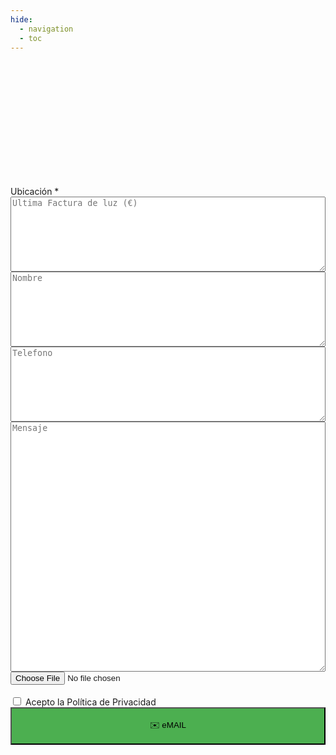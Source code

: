 ```yaml
---
hide:
  - navigation
  - toc
---
```


<link rel="stylesheet" href="https://unpkg.com/leaflet@1.9.4/dist/leaflet.css"
    integrity="sha256-p4NxAoJBhIIN+hmNHrzRCf9tD/miZyoHS5obTRR9BMY=" crossorigin="" />
<script src="https://unpkg.com/leaflet@1.9.4/dist/leaflet.js"
    integrity="sha256-20nQCchB9co0qIjJZRGuk2/Z9VM+kNiyxNV1lvTlZBo=" crossorigin=""></script>




<div id="map" style="width: 100%; height: 200px;"></div>
<label>Ubicación *</label>


<form action="mailto:info@wattbucket.com?subject=QR " method="post"enctype="text/plain">

<input type="hidden" name='Ubicacion_latitud' class="form-control" id="lat" value="40.41630407781033">
    
    
<input type="hidden" name='Ubicacion_longitud' class="form-control" id="lng" value="-3.703777670925774">                    
    
    


 <textarea id="Factura" name="Nombre" style="width: 100%; height: 3vh;" placeholder="Ultima Factura de luz (€)"></textarea>
 <br> 
 <textarea id="Nombre" name="Nombre" style="width: 100%; height: 3vh;" placeholder="Nombre"></textarea>
 <br> 
 <textarea id="Telefono" name="Telefono" style="width: 100%; height: 3vh;" placeholder="Telefono"></textarea>
 <br> 
<textarea id="Mensaje" name="Mensaje" style="width: 100%; height: 10vh;"  placeholder="Mensaje"></textarea><br>

<input type="file" name="archivo">
<br><br><label><input type="checkbox" class="agree" required> Acepto la Política de
    Privacidad</label><br><input type="submit" style="width:100%;height: 60px;background-color: #4CAF50"
    value="✉️ eMAIL"><br>
</form>




<script>

    var map = L.map('map').setView([40.41630407781033, -3.703777670925774], 13);

    var tiles = L.tileLayer('https://tile.openstreetmap.org/{z}/{x}/{y}.png', {
        attribution: '&copy; <a href="http://www.openstreetmap.org/copyright">OpenStreetMap</a>'
    }).addTo(map);
    var marker = L.marker([40.41630407781033, -3.703777670925774]).addTo(map).openPopup();
    map.on('click', function (e) {
        if (marker) {
            map.removeLayer(marker);
        }
        marker = new L.Marker(e.latlng).addTo(map).openPopup();
        document.getElementById('lat').value = e.latlng.lat;
        document.getElementById('lng').value = e.latlng.lng;
    });
</script>


        